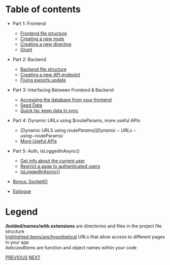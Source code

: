 # Table of contents
- Part 1: Frontend
  - [Frontend file structure](Frontend-file-structure)
  - [Creating a new route](Creating-a-new-route)
  - [Creating a new directive](Creating-a-new-directive)
  - [Grunt](Grunt)

- Part 2: Backend
  - [Backend file structure](Backend-file-structure)
  - [Creating a new API endpoint](Creating-a-new-API-endpoint)
  - [Fixing exports.update](Fixing-exports.update)

- Part 3: Interfacing Between Frontend & Backend
  - [Accessing the database from your frontend](Accessing-the-database-from-your-frontend)
  - [Seed Data](Seed-data)
  - [Quick tip: keep data in sync](Quick-tip-keep-data-in-sync)

- Part 4: Dynamic URLs using $routeParams, more useful APIs
  - [Dynamic URLS using $routeParams](Dynamic-URLs-using-$routeParams)
  - [More Useful APIs](More-useful-APIs)

- Part 5: Auth, isLoggedInAsync()
  - [Get info about the current user](Get-info-about-the-current-user)
  - [Restrict a page to authenticated users](Page-Restriction)
  - [isLoggedInAsync()](isLoggedInAsync())

- [Bonus: SocketIO](Bonus-SocketIO)
- [Epilogue](Epilogue)

# Legend
**/bolded/names/with.extensions** are directories and files in the project file structure<br>[highlighted.items/are/hypothetical](#) URLs that allow access to different pages in your app<br>_italicizedItems_ are function and object names within your code

[PREVIOUS](Intro-to-Yeoman-Angular-Fullstack-Back-End-Projects) [NEXT](Frontend-file-structure)
